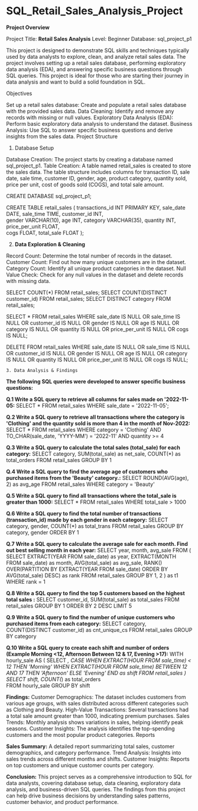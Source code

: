 # SQL_Retail_Sales_Analysis_Project

**Project Overview**

Project Title: **Retail Sales Analysis**
Level: Beginner
Database: sql_project_p1

This project is designed to demonstrate SQL skills and techniques typically used by data analysts to explore, clean, and analyze retail sales data. The project involves setting up a retail sales database, performing exploratory data analysis (EDA), and answering specific business questions through SQL queries. This project is ideal for those who are starting their journey in data analysis and want to build a solid foundation in SQL.

Objectives

Set up a retail sales database: Create and populate a retail sales database with the provided sales data.
Data Cleaning: Identify and remove any records with missing or null values.
Exploratory Data Analysis (EDA): Perform basic exploratory data analysis to understand the dataset.
Business Analysis: Use SQL to answer specific business questions and derive insights from the sales data.
Project Structure

1. Database Setup

Database Creation: The project starts by creating a database named sql_project_p1.
Table Creation: A table named retail_sales is created to store the sales data. The table structure includes columns for transaction ID, sale date, sale time, customer ID, gender, age, product category, quantity sold, price per unit, cost of goods sold (COGS), and total sale amount.

CREATE DATABASE sql_project_p1;

CREATE TABLE retail_sales
(
    transactions_id INT PRIMARY KEY,
    sale_date DATE,	
    sale_time TIME,
    customer_id INT,	
    gender VARCHAR(10),
    age INT,
    category VARCHAR(35),
    quantity INT,
    price_per_unit FLOAT,	
    cogs FLOAT,
    total_sale FLOAT
);

2. **Data Exploration & Cleaning**

Record Count: Determine the total number of records in the dataset.
Customer Count: Find out how many unique customers are in the dataset.
Category Count: Identify all unique product categories in the dataset.
Null Value Check: Check for any null values in the dataset and delete records with missing data.

SELECT COUNT(*) FROM retail_sales;
SELECT COUNT(DISTINCT customer_id) FROM retail_sales;
SELECT DISTINCT category FROM retail_sales;

SELECT * FROM retail_sales
WHERE 
    sale_date IS NULL OR sale_time IS NULL OR customer_id IS NULL OR 
    gender IS NULL OR age IS NULL OR category IS NULL OR 
    quantity IS NULL OR price_per_unit IS NULL OR cogs IS NULL;

DELETE FROM retail_sales
WHERE 
    sale_date IS NULL OR sale_time IS NULL OR customer_id IS NULL OR 
    gender IS NULL OR age IS NULL OR category IS NULL OR 
    quantity IS NULL OR price_per_unit IS NULL OR cogs IS NULL;

    3. Data Analysis & Findings

**The following SQL queries were developed to answer specific business questions:**

**Q.1 Write a SQL query to retrieve all columns for sales made on '2022-11-05:**
SELECT *
FROM retail_sales
WHERE sale_date = '2022-11-05';

**Q.2 Write a SQL query to retrieve all transactions where the category is 'Clothing' and the quantity sold is more than 4 in the month of Nov-2022:**
SELECT 
  *
FROM retail_sales
WHERE 
    category = 'Clothing'
    AND 
    TO_CHAR(sale_date, 'YYYY-MM') = '2022-11'
    AND
    quantity >= 4

**Q.3 Write a SQL query to calculate the total sales (total_sale) for each category:**
SELECT 
    category,
    SUM(total_sale) as net_sale,
    COUNT(*) as total_orders
FROM retail_sales
GROUP BY 1

**Q.4 Write a SQL query to find the average age of customers who purchased items from the 'Beauty' category.:**
SELECT
    ROUND(AVG(age), 2) as avg_age
FROM retail_sales
WHERE category = 'Beauty'

**Q.5 Write a SQL query to find all transactions where the total_sale is greater than 1000:**
SELECT * FROM retail_sales
WHERE total_sale > 1000

**Q.6 Write a SQL query to find the total number of transactions (transaction_id) made by each gender in each category:**
SELECT 
    category,
    gender,
    COUNT(*) as total_trans
FROM retail_sales
GROUP 
    BY 
    category,
    gender
ORDER BY 1

**Q.7 Write a SQL query to calculate the average sale for each month. Find out best selling month in each year:**
SELECT 
       year,
       month,
    avg_sale
FROM 
(    
SELECT 
    EXTRACT(YEAR FROM sale_date) as year,
    EXTRACT(MONTH FROM sale_date) as month,
    AVG(total_sale) as avg_sale,
    RANK() OVER(PARTITION BY EXTRACT(YEAR FROM sale_date) ORDER BY AVG(total_sale) DESC) as rank
FROM retail_sales
GROUP BY 1, 2
) as t1
WHERE rank = 1

**Q.8 Write a SQL query to find the top 5 customers based on the highest total sales :**
SELECT 
    customer_id,
    SUM(total_sale) as total_sales
FROM retail_sales
GROUP BY 1
ORDER BY 2 DESC
LIMIT 5

**Q.9 Write a SQL query to find the number of unique customers who purchased items from each category:**
SELECT 
    category,    
    COUNT(DISTINCT customer_id) as cnt_unique_cs
FROM retail_sales
GROUP BY category

**Q.10 Write a SQL query to create each shift and number of orders (Example Morning <12, Afternoon Between 12 & 17, Evening >17):**
WITH hourly_sale
AS
(
SELECT *,
    CASE
        WHEN EXTRACT(HOUR FROM sale_time) < 12 THEN 'Morning'
        WHEN EXTRACT(HOUR FROM sale_time) BETWEEN 12 AND 17 THEN 'Afternoon'
        ELSE 'Evening'
    END as shift
FROM retail_sales
)
SELECT 
    shift,
    COUNT(*) as total_orders    
FROM hourly_sale
GROUP BY shift


**Findings:**
Customer Demographics: The dataset includes customers from various age groups, with sales distributed across different categories such as Clothing and Beauty.
High-Value Transactions: Several transactions had a total sale amount greater than 1000, indicating premium purchases.
Sales Trends: Monthly analysis shows variations in sales, helping identify peak seasons.
Customer Insights: The analysis identifies the top-spending customers and the most popular product categories.
Reports

**Sales Summary:**
A detailed report summarizing total sales, customer demographics, and category performance.
Trend Analysis: Insights into sales trends across different months and shifts.
Customer Insights: Reports on top customers and unique customer counts per category.

**Conclusion:**
This project serves as a comprehensive introduction to SQL for data analysts, covering database setup, data cleaning, exploratory data analysis, and business-driven SQL queries. The findings from this project can help drive business decisions by understanding sales patterns, customer behavior, and product performance.

























